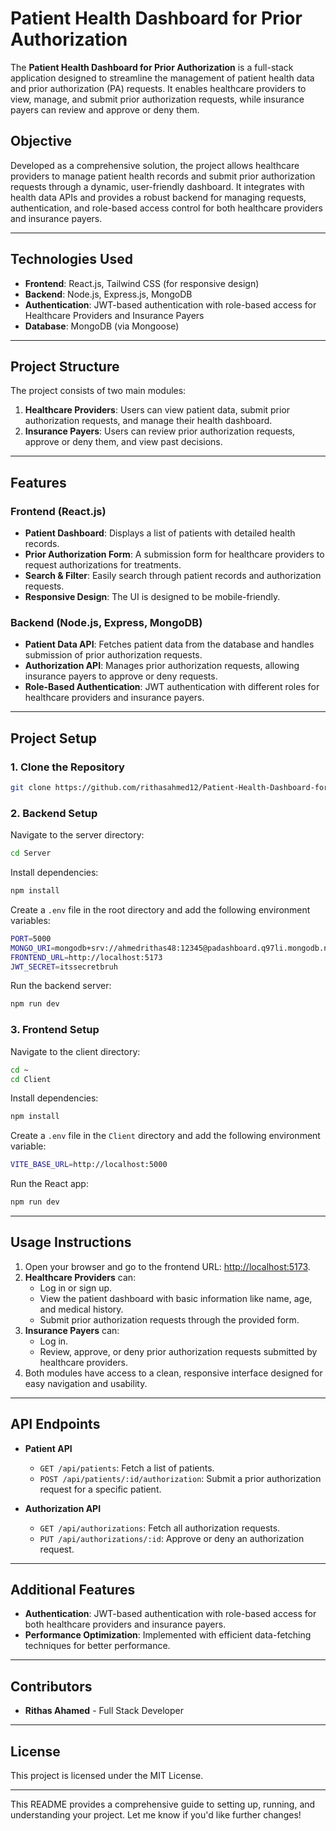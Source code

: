 # **Patient Health Dashboard for Prior Authorization**

The **Patient Health Dashboard for Prior Authorization** is a full-stack application designed to streamline the management of patient health data and prior authorization (PA) requests. It enables healthcare providers to view, manage, and submit prior authorization requests, while insurance payers can review and approve or deny them.

## **Objective**

Developed as a comprehensive solution, the project allows healthcare providers to manage patient health records and submit prior authorization requests through a dynamic, user-friendly dashboard. It integrates with health data APIs and provides a robust backend for managing requests, authentication, and role-based access control for both healthcare providers and insurance payers.

---

## **Technologies Used**

- **Frontend**: React.js, Tailwind CSS (for responsive design)
- **Backend**: Node.js, Express.js, MongoDB
- **Authentication**: JWT-based authentication with role-based access for Healthcare Providers and Insurance Payers
- **Database**: MongoDB (via Mongoose)

---

## **Project Structure**

The project consists of two main modules:
1. **Healthcare Providers**: Users can view patient data, submit prior authorization requests, and manage their health dashboard.
2. **Insurance Payers**: Users can review prior authorization requests, approve or deny them, and view past decisions.

---

## **Features**

### **Frontend (React.js)**
- **Patient Dashboard**: Displays a list of patients with detailed health records.
- **Prior Authorization Form**: A submission form for healthcare providers to request authorizations for treatments.
- **Search & Filter**: Easily search through patient records and authorization requests.
- **Responsive Design**: The UI is designed to be mobile-friendly.

### **Backend (Node.js, Express, MongoDB)**
- **Patient Data API**: Fetches patient data from the database and handles submission of prior authorization requests.
- **Authorization API**: Manages prior authorization requests, allowing insurance payers to approve or deny requests.
- **Role-Based Authentication**: JWT authentication with different roles for healthcare providers and insurance payers.

---

## **Project Setup**

### **1. Clone the Repository**

```bash
git clone https://github.com/rithasahmed12/Patient-Health-Dashboard-for-PA.git
```

### **2. Backend Setup**

Navigate to the server directory:

```bash
cd Server
```

Install dependencies:

```bash
npm install
```

Create a `.env` file in the root directory and add the following environment variables:

```bash
PORT=5000
MONGO_URI=mongodb+srv://ahmedrithas48:12345@padashboard.q97li.mongodb.net/?retryWrites=true&w=majority&appName=paDashboard
FRONTEND_URL=http://localhost:5173
JWT_SECRET=itssecretbruh
```

Run the backend server:

```bash
npm run dev
```

### **3. Frontend Setup**

Navigate to the client directory:

```bash
cd ~
cd Client
```

Install dependencies:

```bash
npm install
```

Create a `.env` file in the `Client` directory and add the following environment variable:

```bash
VITE_BASE_URL=http://localhost:5000
```

Run the React app:

```bash
npm run dev
```

---

## **Usage Instructions**

1. Open your browser and go to the frontend URL: [http://localhost:5173](http://localhost:5173).
2. **Healthcare Providers** can:
    - Log in or sign up.
    - View the patient dashboard with basic information like name, age, and medical history.
    - Submit prior authorization requests through the provided form.
3. **Insurance Payers** can:
    - Log in.
    - Review, approve, or deny prior authorization requests submitted by healthcare providers.
4. Both modules have access to a clean, responsive interface designed for easy navigation and usability.

---

## **API Endpoints**

- **Patient API**
  - `GET /api/patients`: Fetch a list of patients.
  - `POST /api/patients/:id/authorization`: Submit a prior authorization request for a specific patient.
  
- **Authorization API**
  - `GET /api/authorizations`: Fetch all authorization requests.
  - `PUT /api/authorizations/:id`: Approve or deny an authorization request.

---

## **Additional Features**

- **Authentication**: JWT-based authentication with role-based access for both healthcare providers and insurance payers.
- **Performance Optimization**: Implemented with efficient data-fetching techniques for better performance.
  
---

## **Contributors**

- **Rithas Ahamed** - Full Stack Developer

---

## **License**

This project is licensed under the MIT License.

---

This README provides a comprehensive guide to setting up, running, and understanding your project. Let me know if you'd like further changes!
